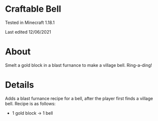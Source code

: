 # Craftable Bell

Tested in Minecraft 1.18.1

Last edited 12/06/2021

# About

Smelt a gold block in a blast furnance to make a village bell.  Ring-a-ding!

# Details

Adds a blast furnance recipe for a bell, after the player first finds a village bell.  Recipe is as follows:

 - 1 gold block -> 1 bell
 
